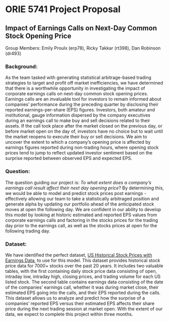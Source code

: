 # ORIE 5741 Project Proposal

## Impact of Earnings Calls on Next-Day Common Stock Opening Price

Group Members: Emily Proulx (erp78), Ricky Takkar (rt398), Dan Robinson (dr493)

### Background:

As the team tasked with generating statistical arbitrage-based trading strategies to target and profit off market inefficiencies, we have determined that there is a worthwhile opportunity in investigating the impact of corporate earnings calls on next-day common stock opening prices. Earnings calls are an invaluable tool for investors to remain informed about companies’ performance during the preceding quarter by disclosing their reported earnings-per-share (EPS) figures. Investors, both amateur and institutional, gauge information dispersed by the company executives during an earnings call to make buy and sell decisions related to their assets. If the call took place after the market closed on the previous day, or before market open on the day of, investors have no choice but to wait until the market reopens to execute their buy or sell decisions. We aim to uncover the extent to which a company’s opening price is affected by earnings figures reported during non-trading hours, where opening stock prices tend to jump to reflect updated investor sentiment based on the surprise reported between observed EPS and expected EPS.

### Question:

The question guiding our project is: *To what extent does a company’s earnings call result affect their next day opening price*? By determining this, we would be able to model and predict stock prices post earnings - effectively allowing our team to take a statistically arbitraged position and generate alpha by updating our portfolio ahead of the anticipated stock moves at open the following day. We are confident in our ability to develop this model by looking at historic estimated and reported EPS values from corporate earnings calls and factoring in the stocks prices for the trading day prior to the earnings call, as well as the stocks prices at open for the following trading day.

### Dataset:

We have identified the perfect dataset, [US Historical Stock Prices with Earnings Data](https://www.kaggle.com/tsaustin/us-historical-stock-prices-with-earnings-data), to use for this model. This dataset provides historical stock price data for 7000+ stocks over the past 20 years. It includes two valuable tables, with the first containing daily stock price data consisting of open, intraday low, intraday high, closing prices, and trading volume for each US listed stock. The second table contains earnings data consisting of the date of the companies’ earnings call, whether it was during market close, their estimated EPS going into the calls, and their EPS reported during the calls. This dataset allows us to analyze and predict how the surprise of a companies’ reported EPS versus their estimated EPS affects their share price during the next trading session at market open. With the extent of our data, we expect to complete this project within three months.

